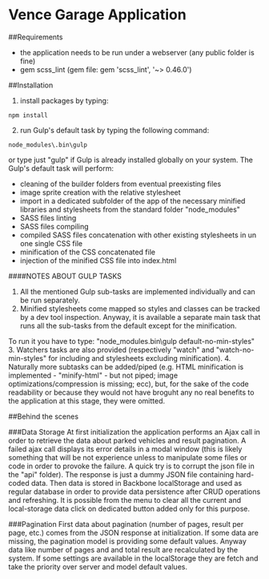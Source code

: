 # Vence Garage Application

##Requirements
- the application needs to be run under a webserver (any public folder is fine)
- gem scss_lint (gem file: gem 'scss_lint', '~> 0.46.0')

##Installation
1) install packages by typing:
```
npm install
```
2) run Gulp's default task by typing the following command:
```
node_modules\.bin\gulp
```
or type just "gulp" if Gulp is already installed globally on your system.
The Gulp's default task will perform:
- cleaning of the builder folders from eventual preexisting files
- image sprite creation with the relative stylesheet
- import in a dedicated subfolder of the app of the necessary minified libraries and stylesheets from the standard folder "node_modules"
- SASS files linting
- SASS files compiling
- compiled SASS files concatenation with other existing stylesheets in un one single CSS file
- minification of the CSS concatenated file
- injection of the minified CSS file into index.html



####NOTES ABOUT GULP TASKS
1. All the mentioned Gulp sub-tasks are implemented individually and can be run separately.
2. Minified stylesheets come mapped so styles and classes can be tracked by a dev tool inspection. Anyway, it is available a separate main task that runs all the sub-tasks from the default except for the minification.

To run it you have to type:
"node_modules\.bin\gulp default-no-min-styles"
3. Watchers tasks are also provided (respectively "watch" and "watch-no-min-styles" for including and stylesheets excluding minification).
4. Naturally more subtasks can be added/piped (e.g. HTML minification is implemented - "minify-html" - but not piped; image optimizations/compression is missing; ecc), but, for the sake of the code readability or because they would not have broguht any no real benefits to the application at this stage, they were omitted.



##Behind the scenes

###Data Storage
At first initialization the application performs an Ajax call in order to retrieve the data about parked vehicles and result pagination.
A failed ajax call displays its error details in a modal window (this is likely something that will be not experience unless to manipulate some files or code in order to provoke the failure. A quick try is to corrupt the json file in the "api" folder).
The response is just a dummy JSON file containing hard-coded data.
Then data is stored in Backbone localStorage and used as regular database in order to provide data persistence after CRUD operations and refreshing.
It is possible from the menu to clear all the current and local-storage data click on dedicated button added only for this purpose.


###Pagination
First data about pagination (number of pages, result per page, etc.) comes from the JSON response at initialization.
If some data are missing, the pagination model is providing some default values. Anyway data like number of pages and and total result are recalculated by the system.
If some settings are available in the localStorage they are fetch and take the priority over server and model default values.